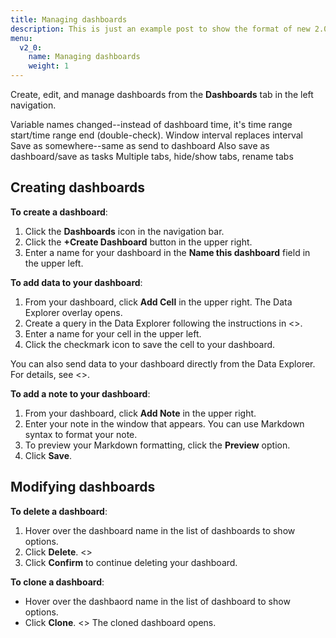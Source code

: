 ```yaml
---
title: Managing dashboards
description: This is just an example post to show the format of new 2.0 posts
menu:
  v2_0:
    name: Managing dashboards
    weight: 1
---
```


Create, edit, and manage dashboards from the **Dashboards** tab in the left navigation.

Variable names changed--instead of dashboard time, it's time range start/time range end (double-check).
Window interval replaces interval
Save as somewhere--same as send to dashboard
Also save as dashboard/save as tasks
Multiple tabs, hide/show tabs, rename tabs


## Creating dashboards

**To create a dashboard**:

1. Click the **Dashboards** icon in the navigation bar.
2. Click the **+Create Dashboard** button in the upper right.
3. Enter a name for your dashboard in the **Name this dashboard** field in the upper left.

**To add data to your dashboard**:

1. From your dashboard, click **Add Cell** in the upper right. The Data Explorer overlay opens.
2. Create a query in the Data Explorer following the instructions in <<link to data explorer article>>.
3. Enter a name for your cell in the upper left.
4. Click the checkmark icon to save the cell to your dashboard.

You can also send data to your dashboard directly from the Data Explorer. For details, see <<link to data explorer article>>.

**To add a note to your dashboard**:
1. From your dashboard, click **Add Note** in the upper right.
2. Enter your note in the window that appears. You can use Markdown syntax to format your note.
3. To preview your Markdown formatting, click the **Preview** option.
4. Click **Save**.


## Modifying dashboards

 **To delete a dashboard**:
 1. Hover over the dashboard name in the list of dashboards to show options.
 2. Click **Delete**.
 <<SCREENSHOT>>
 3. Click **Confirm** to continue deleting your dashboard.

**To clone a dashboard**:
* Hover over the dashbaord name in the list of dashboard to show options.
* Click **Clone**.
<<SCREEENSHOT>>
 The cloned dashboard opens.
